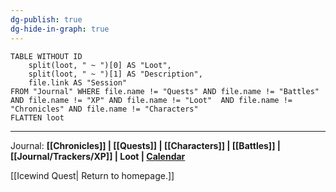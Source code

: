 ```yaml
---
dg-publish: true
dg-hide-in-graph: true
---
```

```dataview
TABLE WITHOUT ID
	split(loot, " ~ ")[0] AS "Loot",
	split(loot, " ~ ")[1] AS "Description",
	file.link AS "Session"
FROM "Journal" WHERE file.name != "Quests" AND file.name != "Battles" AND file.name != "XP" AND file.name != "Loot"  AND file.name != "Chronicles" AND file.name != "Characters"
FLATTEN loot
```

---

Journal: **[[Chronicles]] | [[Quests]] |  [[Characters]] | [[Battles]] | [[Journal/Trackers/XP]] | Loot  | [Calendar](https://app.fantasy-calendar.com/calendars/38f9e3f5098bac1f655a4fb4241f35eb)**

[[Icewind Quest| Return to homepage.]]